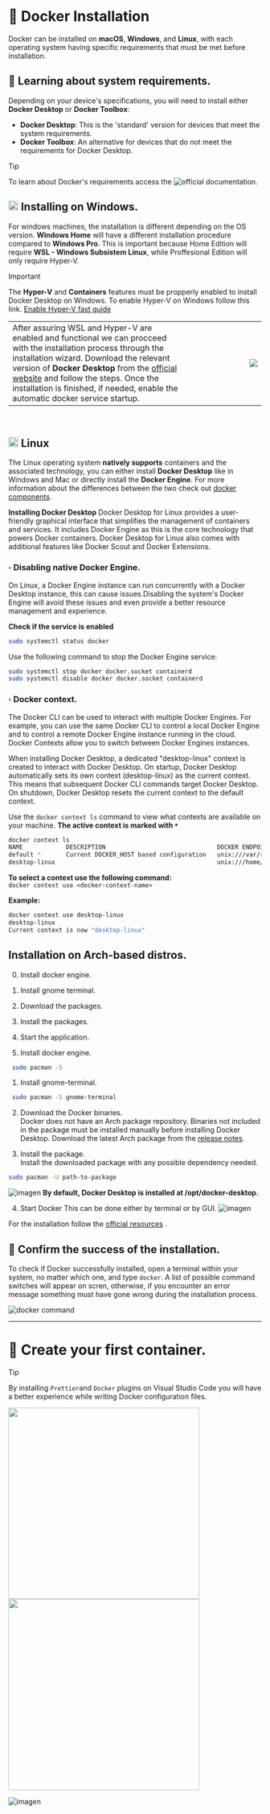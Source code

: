 # 📌 Docker Installation
Docker can be installed on **macOS**, **Windows**, and **Linux**, with each operating system having specific requirements that must be met before installation.

## 🔹 Learning about system requirements.
Depending on your device's specifications, you will need to install either **Docker Desktop** or **Docker Toolbox**:   
- **Docker Desktop**: This is the 'standard' version for devices that meet the system requirements.
- **Docker Toolbox**: An alternative for devices that do not meet the requirements for Docker Desktop.

>[!tip]
>To learn about Docker's requirements access the ![official documentation](https://docs.docker.com/desktop/install/mac-install/).

<!-- h2>
<img  height="20px" src="https://github.com/user-attachments/assets/3f88a71f-b453-4490-9f70-d4defb6c5b01"> MacOS.</h2 -->

<h2><img  height="20px" src="https://github.com/user-attachments/assets/9e139738-eb29-4406-9579-8a433053d15e"> Installing on Windows.</h2>
   
For windows machines, the installation is different depending on the OS version. **Windows Home** will have a different installation procedure compared to **Windows Pro**. This is important because Home Edition will require **WSL - Windows Subsistem Linux**, while Proffesional Edition will only require Hyper-V.

> [!IMPORTANT]
> The **Hyper-V** and **Containers** features must be propperly enabled to install Docker Desktop on Windows.
> To enable Hyper-V on Windows follow this link. [Enable Hyper-V fast guide](https://github.com/JasonDGian/Docker-Kubernetes-Course/blob/main/1.2-enable-hyper-v.md)

<table>
   <tr>
      <td>   
         After assuring WSL and Hyper-V are enabled and functional we can procceed with the installation process through the installation wizard.   
        Download the relevant version of <strong>Docker Desktop</strong> from the <a href="https://docs.docker.com/desktop/install/windows-install">official website</a> and follow the steps.   
        Once the installation is finished, if needed, enable the automatic docker service startup.   
      </td>
      <td width="30%">
         <img align="right" src="https://github.com/user-attachments/assets/1a874241-8741-497e-bb2f-bf910d83daf2">
      </td> 
   </tr>
</table>


   
<br/>
   
<h2><img height="20px" src="https://github.com/user-attachments/assets/c51b89c4-c0bf-4e72-86f0-db15c6236101"> Linux  </h2> 
    
The Linux operating system **natively supports** containers and the associated technology, you can either install **Docker Desktop** like in Windows and Mac or directly install the **Docker Engine**.
For more information about the differences between the two check out [docker components](https://github.com/JasonDGian/Docker-Kubernetes-Course/blob/main/1.1-docker-components.md).

**Installing Docker Desktop**
Docker Desktop for Linux provides a user-friendly graphical interface that simplifies the management of containers and services. It includes Docker Engine as this is the core technology that powers Docker containers. Docker Desktop for Linux also comes with additional features like Docker Scout and Docker Extensions.

### ▫️ Disabling native Docker Engine.
On Linux, a Docker Engine instance can run concurrently with a Docker Desktop instance, this can cause issues.Disabling the system's Docker Engine will avoid these issues and even provide a better resource management and experience.

**Check if the service is enabled**
```bash
sudo systemctl status docker
```

Use the following command to stop the Docker Engine service:
```bash
sudo systemctl stop docker docker.socket containerd
sudo systemctl disable docker docker.socket containerd
```

### ▫️ Docker context.
The Docker CLI can be used to interact with multiple Docker Engines. For example, you can use the same Docker CLI to control a local Docker Engine and to control a remote Docker Engine instance running in the cloud. Docker Contexts allow you to switch between Docker Engines instances.

When installing Docker Desktop, a dedicated "desktop-linux" context is created to interact with Docker Desktop. On startup, Docker Desktop automatically sets its own context (desktop-linux) as the current context. This means that subsequent Docker CLI commands target Docker Desktop. On shutdown, Docker Desktop resets the current context to the default context.

Use the `docker context ls` command to view what contexts are available on your machine. 
**The active context is marked with `*`**

```bash
docker context ls
NAME            DESCRIPTION                               DOCKER ENDPOINT                                  ...
default *       Current DOCKER_HOST based configuration   unix:///var/run/docker.sock                      ...
desktop-linux                                             unix:///home/<user>/.docker/desktop/docker.sock  ...
```

**To select a context use the following command:**   
`docker context use <docker-context-name>`

**Example:**
```bash
docker context use desktop-linux
desktop-linux
Current context is now "desktop-linux"
```

## Installation on Arch-based distros.
0. Install docker engine.
1. Install gnome terminal.
2. Download the packages.
3. Install the packages.
4. Start the application.

0. Install docker engine.
```bash
 sudo pacman -S 
```

1. Install gnome-terminal.
```bash
 sudo pacman -S gnome-terminal
```
2. Download the Docker binaries.   
Docker does not have an Arch package repository. Binaries not included in the package must be installed manually before installing Docker Desktop. Download the latest Arch package from the [release notes](https://docs.docker.com/desktop/release-notes/).

3. Install the package.     
Install the downloaded package with any possible dependency needed.
```bash
sudo pacman -U path-to-package
```
![imagen](https://github.com/user-attachments/assets/471bca2c-3616-4b4c-97b6-f8cbf1ed56c9)
**By default, Docker Desktop is installed at /opt/docker-desktop.**

4. Start Docker
This can be done either by terminal or by GUI.
![imagen](https://github.com/user-attachments/assets/3e1d9d5c-af2f-4f53-907f-ce4b4f725980)

For the installation follow the [official resources](https://docs.docker.com/desktop/install/linux-install) .  

## 🔹 Confirm the success of the installation.
To check if Docker successfully installed, open a terminal within your system, no matter which one, and type `docker`. A list of possible command switches will appear on scren, otherwise, if you encounter an error message something must have gone wrong during the installation process.
   
![docker command](https://github.com/user-attachments/assets/cabb9f65-42f1-495a-9f42-e085180ed99c)

--- 

# 📌 Create your first container.

>[!TIP]
> By installing `Prettier`and `Docker` plugins on Visual Studio Code you will have a better experience while writing Docker configuration files.
>   
> <img width="380px" src="https://github.com/user-attachments/assets/4a0e7fa1-bcf1-416d-854b-b47926a3c4f3">
> <img width="380px" src="https://github.com/user-attachments/assets/28dd9556-84bc-4163-b67e-b499317b1899">


![imagen](https://github.com/user-attachments/assets/f66ed9f4-1ebb-4a52-ada0-883396da9955)












